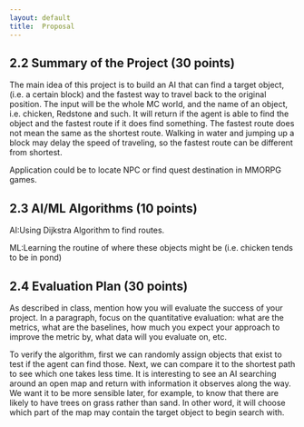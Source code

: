 ```yaml
---
layout: default
title:  Proposal
---
```


## 2.2 Summary of the Project (30 points)
The main idea of this project is to build an AI that can find a target object, (i.e. a certain block) and the fastest way to travel back to the original position. The input will be the whole MC world, and the name of an object, i.e. chicken, Redstone and such. It will return if the agent is able to find the object and the fastest route if it does find something. The fastest route does not mean the same as the shortest route. Walking in water and jumping up a block may delay the speed of traveling, so the fastest route can be different from shortest. 

Application could be to locate NPC or find quest destination in MMORPG games.

## 2.3 AI/ML Algorithms (10 points) 
AI:Using Dijkstra Algorithm to find routes. 

ML:Learning the routine of where these objects might be (i.e. chicken tends to be in pond)

## 2.4 Evaluation Plan (30 points) 
As described in class, mention how you will evaluate the success of your project. 
In a paragraph, focus on the quantitative evaluation: what are the metrics, what are the baselines, how much you expect your approach to improve the metric by, what data will you evaluate on, etc. 

To verify the algorithm, first we can randomly assign objects that exist to test if the agent can find those. Next, we can compare it to the shortest path to see which one takes less time. It is interesting to see an AI searching around an open map and return with information it observes along the way. We want it to be more sensible later, for example, to know that there are likely to have trees on grass rather than sand. In other word, it will choose which part of the map may contain the target object to begin search with. 
